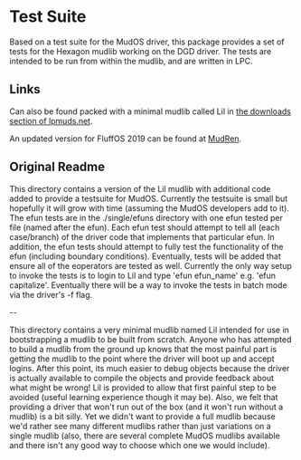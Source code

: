 # Test Suite 

Based on a test suite for the MudOS driver, this package provides a set of tests for the Hexagon mudlib working on the DGD driver. The tests are intended to be run from within the mudlib, and are written in LPC. 

## Links

Can also be found packed with a minimal mudlib called Lil in [the downloads section of lpmuds.net](http://www.lpmuds.net/downloads.html).

An updated version for FluffOS 2019 can be found at [MudRen](https://github.com/MudRen/testsuite).

## Original Readme

This directory contains a version of the Lil mudlib with additional code
added to provide a testsuite for MudOS.  Currently the testsuite is small
but hopefully it will grow with time (assuming the MudOS developers add
to it).  The efun tests are in the ./single/efuns directory with one efun
tested per file (named after the efun).  Each efun test should attempt to tell
all (each case/branch) of the driver code that implements that particular
efun.  In addition, the efun tests should attempt to fully test the
functionality of the efun (including boundary conditions).  Eventually,
tests will be added that ensure all of the eoperators are tested as well.
Currently the only way setup to invoke the tests is to login to Lil
and type 'efun efun_name' e.g. 'efun capitalize'.  Eventually there will
be a way to invoke the tests in batch mode via the driver's -f flag.

--

This directory contains a very minimal mudlib named Lil intended for use in
bootstrapping a mudlib to be built from scratch.  Anyone who has attempted
to build a mudlib from the ground up knows that the most painful part is
getting the mudlib to the point where the driver will boot up and accept
logins.  After this point, its much easier to debug objects because the
driver is actually available to compile the objects and provide feedback
about what might be wrong!  Lil is provided to allow that first painful
step to be avoided (useful learning experience though it may be).  Also,
we felt that providing a driver that won't run out of the box (and it won't
run without a mudlib) is a bit silly.  Yet we didn't want to provide a full
mudlib because we'd rather see many different mudlibs rather than just
variations on a single mudlib (also, there are several complete
MudOS mudlibs available and there isn't any good way to choose which
one we would include).
